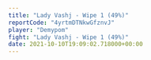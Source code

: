 ```yaml
---
title: "Lady Vashj - Wipe 1 (49%)"
reportCode: "4yrtmDTNkwGfznvJ"
player: "Demypom"
fight: "Lady Vashj - Wipe 1 (49%)"
date: 2021-10-10T19:09:02.718000+00:00
---
```

